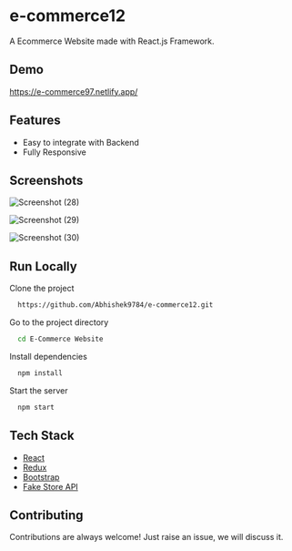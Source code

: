 # e-commerce12

A Ecommerce Website made with React.js Framework.


## Demo

https://e-commerce97.netlify.app/

## Features

- Easy to integrate with Backend
- Fully Responsive


## Screenshots

![Screenshot (28)](https://github.com/user-attachments/assets/4d8bb694-045b-4872-b409-6e605b746ceb)




![Screenshot (29)](https://github.com/user-attachments/assets/01618482-9f1d-47ad-a94f-75499405af0e)




![Screenshot (30)](https://github.com/user-attachments/assets/82a58ddc-6cb1-4a93-8eb5-b598df8d29de)





## Run Locally

Clone the project

```bash
  https://github.com/Abhishek9784/e-commerce12.git
```

Go to the project directory

```bash
  cd E-Commerce Website
```

Install dependencies

```bash
  npm install
```

Start the server

```bash
  npm start
```



## Tech Stack

* [React](https://reactjs.org/)
* [Redux](https://redux.js.org/)
* [Bootstrap](https://getbootstrap.com/)
* [Fake Store API](https://fakestoreapi.com/)

## Contributing

Contributions are always welcome!
Just raise an issue, we will discuss it.

